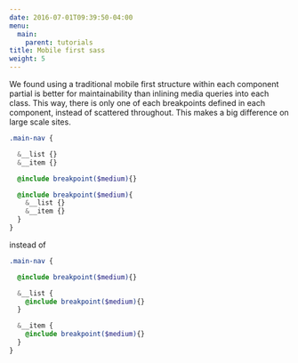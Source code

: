 ```yaml
---
date: 2016-07-01T09:39:50-04:00
menu:
  main:
    parent: tutorials
title: Mobile first sass
weight: 5
---
```


We found using a traditional mobile first structure within each component partial is better for maintainability than inlining media queries into each class. This way, there is only one of each breakpoints defined in each component, instead of scattered throughout. This makes a big difference on large scale sites.

```scss
.main-nav {

  &__list {}
  &__item {}

  @include breakpoint($medium){}

  @include breakpoint($medium){
    &__list {}
    &__item {}
  }
}
```

instead of


```scss
.main-nav {

  @include breakpoint($medium){}

  &__list {
    @include breakpoint($medium){}
  }

  &__item {
    @include breakpoint($medium){}
  }
}
```
